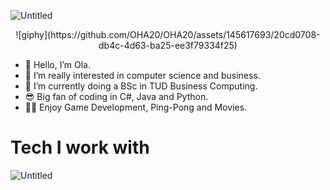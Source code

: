 ![Untitled](https://github.com/OHA20/OHA20/assets/145617693/e488b9a4-e3ee-49ca-9d9a-44985f8169b1) 
<div align="center">![giphy](https://github.com/OHA20/OHA20/assets/145617693/20cd0708-db4c-4d63-ba25-ee3f79334f25)</div>

- 👋 Hello, I’m Ola.
- 👀 I’m really interested in computer science and business.
- 🌱 I’m currently doing a BSc in TUD Business Computing.
- 😎 Big fan of coding in C#, Java and Python.
- 🐱‍🏍 Enjoy Game Development, Ping-Pong and Movies. 

# Tech I work with
![Untitled](https://github.com/OHA20/OHA20/assets/145617693/e8a9056a-10d4-422f-a92e-4acace24a39c)
